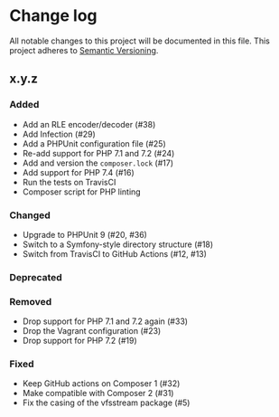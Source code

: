 # Change log

All notable changes to this project will be documented in this file.
This project adheres to [Semantic Versioning](https://semver.org/).

## x.y.z

### Added
- Add an RLE encoder/decoder (#38)
- Add Infection (#29)
- Add a PHPUnit configuration file (#25)
- Re-add support for PHP 7.1 and 7.2 (#24)
- Add and version the `composer.lock` (#17)
- Add support for PHP 7.4 (#16)
- Run the tests on TravisCI
- Composer script for PHP linting

### Changed
- Upgrade to PHPUnit 9 (#20, #36)
- Switch to a Symfony-style directory structure (#18)
- Switch from TravisCI to GitHub Actions (#12, #13)

### Deprecated

### Removed
- Drop support for PHP 7.1 and 7.2 again (#33)
- Drop the Vagrant configuration (#23)
- Drop support for PHP 7.2 (#19)

### Fixed
- Keep GitHub actions on Composer 1 (#32)
- Make compatible with Composer 2 (#31)
- Fix the casing of the vfsstream package (#5)
